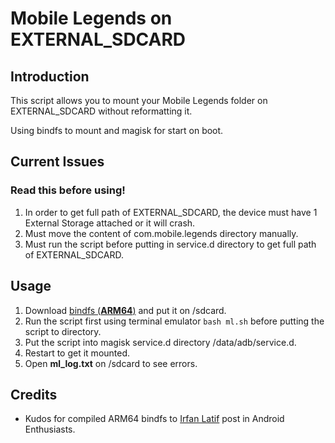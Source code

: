# Mobile Legends on EXTERNAL_SDCARD

## Introduction

This script allows you to mount your Mobile Legends folder on EXTERNAL_SDCARD without reformatting it.

Using bindfs to mount and magisk for start on boot.

## Current Issues
### Read this before using!

1. In order to get full path of EXTERNAL_SDCARD, the device must have 1 External Storage attached or it will crash.
2. Must move the content of com.mobile.legends directory manually.
3. Must run the script before putting in service.d directory to get full path of EXTERNAL_SDCARD.

## Usage
1. Download [bindfs (**ARM64**)](https://www.androidfilehost.com/?fid=4349826312261681311) and put it on /sdcard.
2. Run the script first using terminal emulator `bash ml.sh` before putting the script to directory.
3. Put the script into magisk service.d directory /data/adb/service.d.
4. Restart to get it mounted.
5. Open **ml_log.txt** on /sdcard to see errors.

## Credits
- Kudos for compiled ARM64 bindfs to [Irfan Latif](https://android.stackexchange.com/questions/217741/how-to-bind-mount-a-folder-inside-sdcard-with-correct-permissions) post in Android Enthusiasts.
